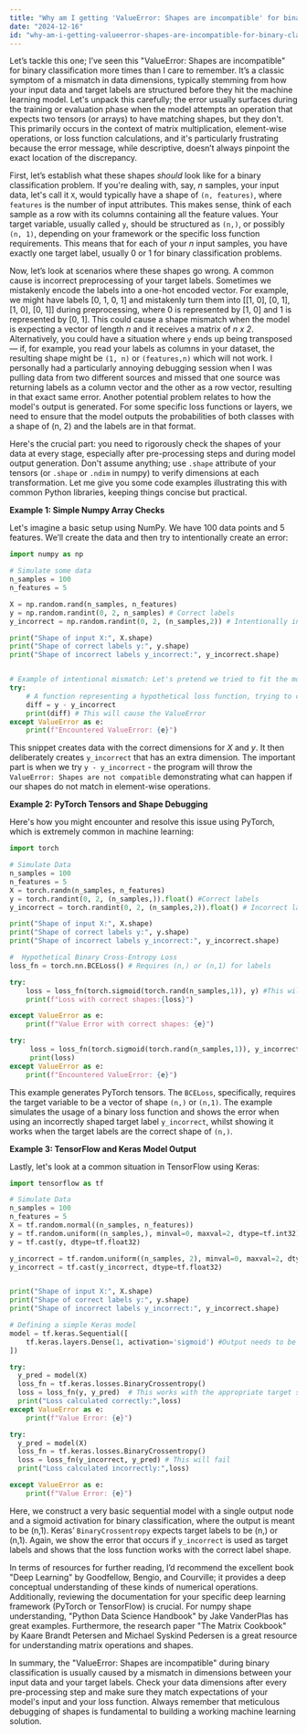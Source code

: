 ```yaml
---
title: "Why am I getting 'ValueError: Shapes are incompatible' for binary classification?"
date: "2024-12-16"
id: "why-am-i-getting-valueerror-shapes-are-incompatible-for-binary-classification"
---
```


Let’s tackle this one; I’ve seen this "ValueError: Shapes are incompatible" for binary classification more times than I care to remember. It’s a classic symptom of a mismatch in data dimensions, typically stemming from how your input data and target labels are structured before they hit the machine learning model. Let's unpack this carefully; the error usually surfaces during the training or evaluation phase when the model attempts an operation that expects two tensors (or arrays) to have matching shapes, but they don't. This primarily occurs in the context of matrix multiplication, element-wise operations, or loss function calculations, and it's particularly frustrating because the error message, while descriptive, doesn’t always pinpoint the exact location of the discrepancy.

First, let’s establish what these shapes *should* look like for a binary classification problem. If you're dealing with, say, *n* samples, your input data, let's call it `X`, would typically have a shape of `(n, features)`, where `features` is the number of input attributes. This makes sense, think of each sample as a row with its columns containing all the feature values. Your target variable, usually called `y`, should be structured as `(n,)`, or possibly `(n, 1)`, depending on your framework or the specific loss function requirements. This means that for each of your *n* input samples, you have exactly one target label, usually 0 or 1 for binary classification problems.

Now, let’s look at scenarios where these shapes go wrong. A common cause is incorrect preprocessing of your target labels. Sometimes we mistakenly encode the labels into a one-hot encoded vector. For example, we might have labels [0, 1, 0, 1] and mistakenly turn them into [[1, 0], [0, 1], [1, 0], [0, 1]] during preprocessing, where 0 is represented by [1, 0] and 1 is represented by [0, 1]. This could cause a shape mismatch when the model is expecting a vector of length *n* and it receives a matrix of *n x 2*. Alternatively, you could have a situation where `y` ends up being transposed— if, for example, you read your labels as columns in your dataset, the resulting shape might be `(1, n)` or `(features,n)` which will not work. I personally had a particularly annoying debugging session when I was pulling data from two different sources and missed that one source was returning labels as a column vector and the other as a row vector, resulting in that exact same error. Another potential problem relates to how the model's output is generated. For some specific loss functions or layers, we need to ensure that the model outputs the probabilities of both classes with a shape of (n, 2) and the labels are in that format.

Here's the crucial part: you need to rigorously check the shapes of your data at every stage, especially after pre-processing steps and during model output generation. Don't assume anything; use `.shape` attribute of your tensors (or `.shape` or `.ndim` in numpy) to verify dimensions at each transformation. Let me give you some code examples illustrating this with common Python libraries, keeping things concise but practical.

**Example 1: Simple Numpy Array Checks**

Let's imagine a basic setup using NumPy. We have 100 data points and 5 features. We’ll create the data and then try to intentionally create an error:

```python
import numpy as np

# Simulate some data
n_samples = 100
n_features = 5

X = np.random.rand(n_samples, n_features)
y = np.random.randint(0, 2, n_samples) # Correct labels
y_incorrect = np.random.randint(0, 2, (n_samples,2)) # Intentionally incorrect shape

print("Shape of input X:", X.shape)
print("Shape of correct labels y:", y.shape)
print("Shape of incorrect labels y_incorrect:", y_incorrect.shape)


# Example of intentional mismatch: Let's pretend we tried to fit the model with the incorrect shape
try:
    # A function representing a hypothetical loss function, trying to compare y and y_incorrect
    diff = y - y_incorrect
    print(diff) # This will cause the ValueError
except ValueError as e:
    print(f"Encountered ValueError: {e}")
```

This snippet creates data with the correct dimensions for *X* and *y*. It then deliberately creates `y_incorrect` that has an extra dimension.  The important part is when we try `y - y_incorrect` - the program will throw the `ValueError: Shapes are not compatible` demonstrating what can happen if our shapes do not match in element-wise operations.

**Example 2: PyTorch Tensors and Shape Debugging**

Here's how you might encounter and resolve this issue using PyTorch, which is extremely common in machine learning:

```python
import torch

# Simulate Data
n_samples = 100
n_features = 5
X = torch.randn(n_samples, n_features)
y = torch.randint(0, 2, (n_samples,)).float() #Correct labels
y_incorrect = torch.randint(0, 2, (n_samples,2)).float() # Incorrect labels

print("Shape of input X:", X.shape)
print("Shape of correct labels y:", y.shape)
print("Shape of incorrect labels y_incorrect:", y_incorrect.shape)

#  Hypothetical Binary Cross-Entropy Loss
loss_fn = torch.nn.BCELoss() # Requires (n,) or (n,1) for labels

try:
    loss = loss_fn(torch.sigmoid(torch.rand(n_samples,1)), y) #This will work
    print(f"Loss with correct shapes:{loss}")

except ValueError as e:
    print(f"Value Error with correct shapes: {e}")

try:
     loss = loss_fn(torch.sigmoid(torch.rand(n_samples,1)), y_incorrect) #this will fail
     print(loss)
except ValueError as e:
    print(f"Encountered ValueError: {e}")
```

This example generates PyTorch tensors. The `BCELoss`, specifically, requires the target variable to be a vector of shape `(n,)` or `(n,1)`. The example simulates the usage of a binary loss function and shows the error when using an incorrectly shaped target label `y_incorrect`, whilst showing it works when the target labels are the correct shape of `(n,)`.

**Example 3: TensorFlow and Keras Model Output**

Lastly, let's look at a common situation in TensorFlow using Keras:

```python
import tensorflow as tf

# Simulate Data
n_samples = 100
n_features = 5
X = tf.random.normal((n_samples, n_features))
y = tf.random.uniform((n_samples,), minval=0, maxval=2, dtype=tf.int32)
y = tf.cast(y, dtype=tf.float32)

y_incorrect = tf.random.uniform((n_samples, 2), minval=0, maxval=2, dtype=tf.int32)
y_incorrect = tf.cast(y_incorrect, dtype=tf.float32)


print("Shape of input X:", X.shape)
print("Shape of correct labels y:", y.shape)
print("Shape of incorrect labels y_incorrect:", y_incorrect.shape)

# Defining a simple Keras model
model = tf.keras.Sequential([
    tf.keras.layers.Dense(1, activation='sigmoid') #Output needs to be (n,1)
])

try:
  y_pred = model(X)
  loss_fn = tf.keras.losses.BinaryCrossentropy()
  loss = loss_fn(y, y_pred)  # This works with the appropriate target shape
  print("Loss calculated correctly:",loss)
except ValueError as e:
    print(f"Value Error: {e}")

try:
  y_pred = model(X)
  loss_fn = tf.keras.losses.BinaryCrossentropy()
  loss = loss_fn(y_incorrect, y_pred) # This will fail
  print("Loss calculated incorrectly:",loss)

except ValueError as e:
    print(f"Value Error: {e}")

```

Here, we construct a very basic sequential model with a single output node and a sigmoid activation for binary classification, where the output is meant to be (n,1). Keras’ `BinaryCrossentropy` expects target labels to be (n,) or (n,1). Again, we show the error that occurs if `y_incorrect` is used as target labels and shows that the loss function works with the correct label shape.

In terms of resources for further reading, I’d recommend the excellent book "Deep Learning" by Goodfellow, Bengio, and Courville; it provides a deep conceptual understanding of these kinds of numerical operations. Additionally, reviewing the documentation for your specific deep learning framework (PyTorch or TensorFlow) is crucial. For numpy shape understanding, "Python Data Science Handbook" by Jake VanderPlas has great examples. Furthermore, the research paper "The Matrix Cookbook" by Kaare Brandt Petersen and Michael Syskind Pedersen is a great resource for understanding matrix operations and shapes.

In summary, the "ValueError: Shapes are incompatible" during binary classification is usually caused by a mismatch in dimensions between your input data and your target labels. Check your data dimensions after every pre-processing step and make sure they match expectations of your model's input and your loss function. Always remember that meticulous debugging of shapes is fundamental to building a working machine learning solution.
